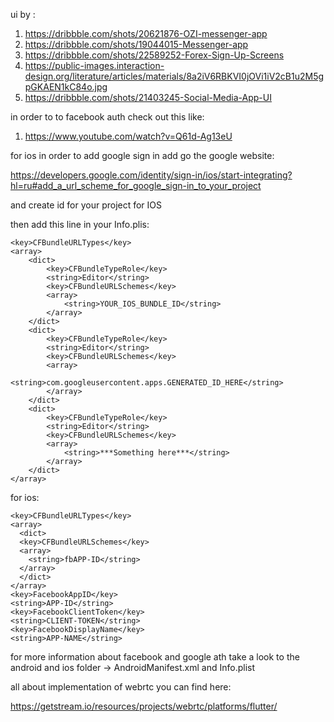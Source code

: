 ui by :

1. https://dribbble.com/shots/20621876-OZI-messenger-app
2. https://dribbble.com/shots/19044015-Messenger-app
3. https://dribbble.com/shots/22589252-Forex-Sign-Up-Screens
4. https://public-images.interaction-design.org/literature/articles/materials/8a2iV6RBKVI0jOVi1iV2cB1u2M5gpGKAEN1kC84o.jpg
5. https://dribbble.com/shots/21403245-Social-Media-App-UI

in order to to facebook auth check out this like:

1. https://www.youtube.com/watch?v=Q61d-Ag13eU


for ios in order to add google sign in add 
go the google website:

https://developers.google.com/identity/sign-in/ios/start-integrating?hl=ru#add_a_url_scheme_for_google_sign-in_to_your_project

and create id for your project for IOS

then add this line in your Info.plis:

    <key>CFBundleURLTypes</key>
    <array>
        <dict>
            <key>CFBundleTypeRole</key>
            <string>Editor</string>
            <key>CFBundleURLSchemes</key>
            <array>
                <string>YOUR_IOS_BUNDLE_ID</string>
            </array>
        </dict>
        <dict>
            <key>CFBundleTypeRole</key>
            <string>Editor</string>
            <key>CFBundleURLSchemes</key>
            <array>
                <string>com.googleusercontent.apps.GENERATED_ID_HERE</string>
            </array>
        </dict>
        <dict>
            <key>CFBundleTypeRole</key>
            <string>Editor</string>
            <key>CFBundleURLSchemes</key>
            <array>
                <string>***Something here***</string>
            </array>
        </dict>
    </array>


for ios:

    <key>CFBundleURLTypes</key>
    <array>
      <dict>
      <key>CFBundleURLSchemes</key>
      <array>
        <string>fbAPP-ID</string>
      </array>
      </dict>
    </array>
    <key>FacebookAppID</key>
    <string>APP-ID</string>
    <key>FacebookClientToken</key>
    <string>CLIENT-TOKEN</string>
    <key>FacebookDisplayName</key>
    <string>APP-NAME</string>


for more information about facebook and google ath take a look to the
android and ios folder -> AndroidManifest.xml and Info.plist


all about implementation of webrtc you can find here:

https://getstream.io/resources/projects/webrtc/platforms/flutter/